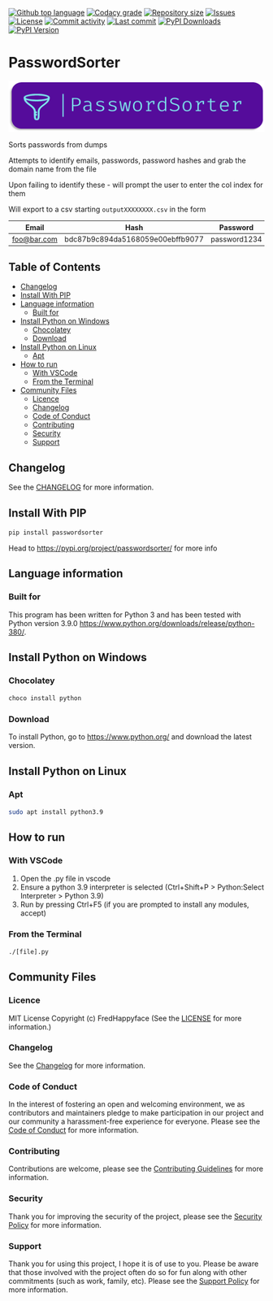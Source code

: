 [![Github top language](https://img.shields.io/github/languages/top/FHPythonUtils/PasswordSorter.svg?style=for-the-badge)](../../)
[![Codacy grade](https://img.shields.io/codacy/grade/ff714fa09a7141ef9f0466073971d853.svg?style=for-the-badge)](https://www.codacy.com/gh/FHPythonUtils/PasswordSorter)
[![Repository size](https://img.shields.io/github/repo-size/FHPythonUtils/PasswordSorter.svg?style=for-the-badge)](../../)
[![Issues](https://img.shields.io/github/issues/FHPythonUtils/PasswordSorter.svg?style=for-the-badge)](../../issues)
[![License](https://img.shields.io/github/license/FHPythonUtils/PasswordSorter.svg?style=for-the-badge)](/LICENSE.md)
[![Commit activity](https://img.shields.io/github/commit-activity/m/FHPythonUtils/PasswordSorter.svg?style=for-the-badge)](../../commits/master)
[![Last commit](https://img.shields.io/github/last-commit/FHPythonUtils/PasswordSorter.svg?style=for-the-badge)](../../commits/master)
[![PyPI Downloads](https://img.shields.io/pypi/dm/passwordsorter.svg?style=for-the-badge)](https://pypi.org/project/passwordsorter/)
[![PyPI Version](https://img.shields.io/pypi/v/passwordsorter.svg?style=for-the-badge)](https://pypi.org/project/passwordsorter/)

<!-- omit in toc -->
# PasswordSorter

<img src="readme-assets/icons/name.png" alt="Project Icon" width="750">


Sorts passwords from dumps

Attempts to identify emails, passwords, password hashes and grab the domain
name from the file

Upon failing to identify these - will prompt the user to enter the col index for
them

Will export to a csv starting `outputXXXXXXXX.csv` in the form

|Email|Hash|Password|Domain|
|-----|----|--------|------|
|foo@bar.com|bdc87b9c894da5168059e00ebffb9077|password1234|baz.com|

<!-- omit in toc -->
## Table of Contents
- [Changelog](#changelog)
- [Install With PIP](#install-with-pip)
- [Language information](#language-information)
	- [Built for](#built-for)
- [Install Python on Windows](#install-python-on-windows)
	- [Chocolatey](#chocolatey)
	- [Download](#download)
- [Install Python on Linux](#install-python-on-linux)
	- [Apt](#apt)
- [How to run](#how-to-run)
	- [With VSCode](#with-vscode)
	- [From the Terminal](#from-the-terminal)
- [Community Files](#community-files)
	- [Licence](#licence)
	- [Changelog](#changelog-1)
	- [Code of Conduct](#code-of-conduct)
	- [Contributing](#contributing)
	- [Security](#security)
	- [Support](#support)

## Changelog
See the [CHANGELOG](/CHANGELOG.md) for more information.

## Install With PIP

```python
pip install passwordsorter
```

Head to https://pypi.org/project/passwordsorter/ for more info

## Language information
### Built for
This program has been written for Python 3 and has been tested with
Python version 3.9.0 <https://www.python.org/downloads/release/python-380/>.

## Install Python on Windows
### Chocolatey
```powershell
choco install python
```
### Download
To install Python, go to <https://www.python.org/> and download the latest
version.

## Install Python on Linux
### Apt
```bash
sudo apt install python3.9
```

## How to run
### With VSCode
1. Open the .py file in vscode
2. Ensure a python 3.9 interpreter is selected (Ctrl+Shift+P > Python:Select
Interpreter > Python 3.9)
3. Run by pressing Ctrl+F5 (if you are prompted to install any modules, accept)
### From the Terminal
```bash
./[file].py
```

## Community Files
### Licence
MIT License
Copyright (c) FredHappyface
(See the [LICENSE](/LICENSE.md) for more information.)

### Changelog
See the [Changelog](/CHANGELOG.md) for more information.

### Code of Conduct
In the interest of fostering an open and welcoming environment, we
as contributors and maintainers pledge to make participation in our
project and our community a harassment-free experience for everyone.
Please see the
[Code of Conduct](https://github.com/FHPythonUtils/.github/blob/master/CODE_OF_CONDUCT.md) for more information.

### Contributing
Contributions are welcome, please see the [Contributing Guidelines](https://github.com/FHPythonUtils/.github/blob/master/CONTRIBUTING.md) for more information.

### Security
Thank you for improving the security of the project, please see the [Security Policy](https://github.com/FHPythonUtils/.github/blob/master/SECURITY.md) for more information.

### Support
Thank you for using this project, I hope it is of use to you. Please be aware that
those involved with the project often do so for fun along with other commitments
(such as work, family, etc). Please see the [Support Policy](https://github.com/FHPythonUtils/.github/blob/master/SUPPORT.md) for more information.
